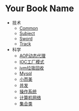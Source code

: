 # Your Book Name

- 技术
  * [Common](技术/Common.md)
  * [Subject](技术/Subject.md)
  * [Sword](技术/Sword.md)
  * [Track](技术/Track.md)
- 科学
  * [AOP动态代理](科学/AOP动态代理.md)
  * [IOC工厂模式](科学/IOC工厂模式.md)
  * [jvm垃圾回收](科学/jvm垃圾回收.md)
  * [Mysql](科学/mysql.md)
  * [小而美](科学/小而美.md)
  * [并发](科学/并发.md)
  * [操作系统](科学/操作系统.md)
  * [计算机网络](科学/计算机网络.md)
  * [集合类](科学/集合类.md)
